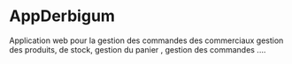 # AppDerbigum
Application web pour la gestion des commandes des commerciaux 
gestion des produits, de stock, gestion du panier , gestion des commandes .... 
